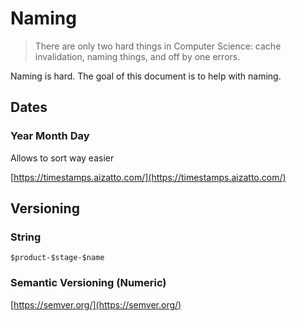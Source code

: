# Naming

> There are only two hard things in Computer Science: cache invalidation, naming things, and off by one errors.

Naming is hard. The goal of this document is to help with naming.

## Dates

### Year Month Day

Allows to sort way easier

[https://timestamps.aizatto.com/](https://timestamps.aizatto.com/)

## Versioning

### String

```text
$product-$stage-$name
```

### Semantic Versioning \(Numeric\)

[https://semver.org/](https://semver.org/)

